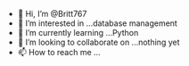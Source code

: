 - 👋 Hi, I’m @Britt767
- 👀 I’m interested in ...database management
- 🌱 I’m currently learning ...Python
- 💞️ I’m looking to collaborate on ...nothing yet
- 📫 How to reach me ...

<!---
Britt767/Britt767 is a ✨ special ✨ repository because its `README.md` (this file) appears on your GitHub profile.
You can click the Preview link to take a look at your changes.
--->
